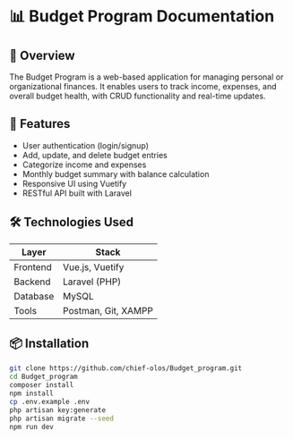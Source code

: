 # 📊 Budget Program Documentation

## 📝 Overview
The Budget Program is a web-based application for managing personal or organizational finances. It enables users to track income, expenses, and overall budget health, with CRUD functionality and real-time updates.

## 🚀 Features
- User authentication (login/signup)
- Add, update, and delete budget entries
- Categorize income and expenses
- Monthly budget summary with balance calculation
- Responsive UI using Vuetify
- RESTful API built with Laravel

## 🛠️ Technologies Used
| Layer         | Stack                |
|---------------|----------------------|
| Frontend      | Vue.js, Vuetify      |
| Backend       | Laravel (PHP)        |
| Database      | MySQL                |
| Tools         | Postman, Git, XAMPP  |

## 📦 Installation

```bash
git clone https://github.com/chief-olos/Budget_program.git
cd Budget_program
composer install
npm install
cp .env.example .env
php artisan key:generate
php artisan migrate --seed
npm run dev